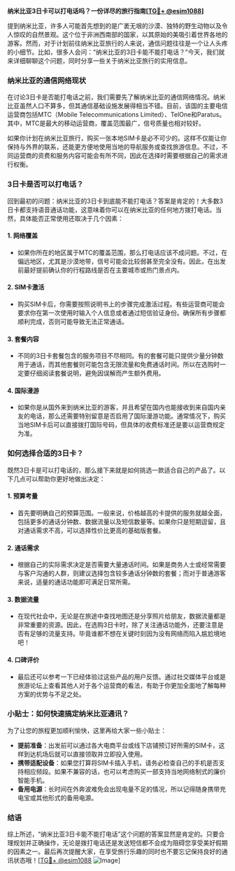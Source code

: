 **纳米比亚3日卡可以打电话吗？一份详尽的旅行指南[[TG💪+ @esim1088](https://t.me/s/esim1088)]**

提到纳米比亚，许多人可能首先想到的是广袤无垠的沙漠、独特的野生动物以及令人惊叹的自然景观。这个位于非洲西南部的国家，以其原始的美吸引着世界各地的游客。然而，对于计划前往纳米比亚旅行的人来说，通信问题往往是一个让人头疼的小细节。比如，很多人会问：“纳米比亚的3日卡能不能打电话？”今天，我们就来详细聊聊这个问题，同时分享一些关于纳米比亚旅行的实用信息。

### 纳米比亚的通信网络现状

在讨论3日卡是否能打电话之前，我们需要先了解纳米比亚的通信网络情况。纳米比亚虽然人口不算多，但其通信基础设施发展得相当不错。目前，该国的主要电信运营商包括MTC（Mobile Telecommunications Limited）、TelOne和Paratus。其中，MTC是最大的移动运营商，覆盖范围最广，信号质量也相对较好。

如果你计划在纳米比亚旅行，购买一张本地SIM卡是必不可少的。这样不仅能让你保持与外界的联系，还能更方便地使用当地的导航服务或查找旅游信息。不过，不同运营商的资费和服务内容可能会有所不同，因此在选择时需要根据自己的需求进行权衡。

### 3日卡是否可以打电话？

回到最初的问题：纳米比亚的3日卡到底能不能打电话？答案是肯定的！大多数3日卡都支持语音通话功能，这意味着你可以在纳米比亚的任何地方拨打电话。当然，具体能否正常使用还取决于几个因素：

#### 1. **网络覆盖**
   - 如果你所在的地区属于MTC的覆盖范围，那么打电话应该不成问题。不过，在偏远地区，尤其是沙漠地带，信号可能会比较弱甚至完全没有。因此，在出发前最好提前确认你的行程路线是否在主要城市或热门景点内。
   
#### 2. **SIM卡激活**
   - 购买SIM卡后，你需要按照说明书上的步骤完成激活过程。有些运营商可能会要求你在第一次使用时输入个人信息或者通过短信验证身份。确保所有步骤都顺利完成，否则可能导致无法正常通话。

#### 3. **套餐内容**
   - 不同的3日卡套餐包含的服务项目不尽相同。有的套餐可能只提供少量分钟数用于通话，而其他套餐则可能包含无限流量和免费通话时间。所以在选购时一定要仔细阅读套餐说明，避免因误解而产生额外费用。

#### 4. **国际漫游**
   - 如果你是从国外来到纳米比亚的游客，并且希望在国内也能接收到来自国内亲友的电话，那么还需要特别留意是否启用了国际漫游功能。通常情况下，购买当地SIM卡后可以直接拨打国际号码，但具体的收费标准还是要以运营商规定为准。

### 如何选择合适的3日卡？

既然3日卡是可以打电话的，那么接下来就是如何挑选一款适合自己的产品了。以下几点可以帮助你更好地做出决定：

#### 1. **预算考量**
   - 首先要明确自己的预算范围。一般来说，价格越高的卡提供的服务就越全面，包括更多的通话分钟数、数据流量以及短信数量等。如果你只是短期逗留，且对通话需求不高，可以选择性价比更高的基础版套餐。

#### 2. **通话需求**
   - 根据自己的实际需求决定是否需要大量通话时间。如果是商务人士或经常需要与客户沟通的人群，则建议选择包含较多通话分钟数的套餐；而对于普通游客来说，适量的通话功能即可满足日常所需。

#### 3. **数据流量**
   - 在现代社会中，无论是在旅途中查找地图还是分享照片给朋友，数据流量都是非常重要的资源。因此，在选购3日卡时，除了关注通话功能外，还要注意是否有足够的流量支持。毕竟谁都不想在关键时刻因为没有网络而陷入尴尬境地吧！

#### 4. **口碑评价**
   - 最后还可以参考一下已经体验过这些产品的用户反馈。通过社交媒体平台或是旅游论坛上查看其他人对于各个运营商的看法，有助于你更加全面地了解每种方案的优势与不足之处。

### 小贴士：如何快速搞定纳米比亚通讯？

为了让您的旅程更加顺利愉快，这里再给大家一些小贴士：

- **提前准备**：出发前可以通过各大电商平台或线下店铺预订好所需的SIM卡，这样到达机场后就可以直接领取并立即投入使用。
- **携带适配设备**：如果您打算将SIM卡插入手机，请务必检查自己的手机是否支持相应频段。如果不兼容的话，也可以考虑购买一部支持当地网络制式的廉价智能手机。
- **备用电源**：长时间在外奔波难免会出现电量不足的情况，所以记得随身携带充电宝或其他形式的备用电源。

### 结语

综上所述，“纳米比亚3日卡能不能打电话”这个问题的答案显然是肯定的。只要合理规划并正确操作，无论是拨打电话还是发送短信都不会成为阻碍您享受美好假期的因素之一。最后再次提醒大家，在享受旅行乐趣的同时也不要忘记保持良好的通讯状态哦！[[TG💪+ @esim1088](https://t.me/s/esim1088) ![Image](https://i.postimg.cc/4NQfJmqS/Snipaste-2025-05-13-00-14-12.png)]